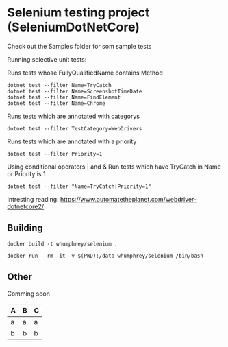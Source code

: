 # Selenium testing project (SeleniumDotNetCore)

Check out the Samples folder for som sample tests

Running selective unit tests:

Runs tests whose FullyQualifiedName contains Method
```
dotnet test --filter Name=TryCatch
dotnet test --filter Name=ScreenshotTimeDate
dotnet test --filter Name=FindElement
dotnet test --filter Name=Chrome

```

Runs tests which are annotated with categorys
```
dotnet test --filter TestCategory=WebDrivers
```

Runs tests which are annotated with a priority
```
dotnet test --filter Priority=1
```

Using conditional operators | and &
Run tests which have TryCatch in Name or Priority is 1
```
dotnet test --filter "Name=TryCatch|Priority=1"
```

Intresting reading:
https://www.automatetheplanet.com/webdriver-dotnetcore2/


## Building

```
docker build -t whumphrey/selenium .
```

```
docker run --rm -it -v $(PWD):/data whumphrey/selenium /bin/bash
```

## Other

Comming soon

A|B|C
-|-|-
a|a|a|
b|b|b|

